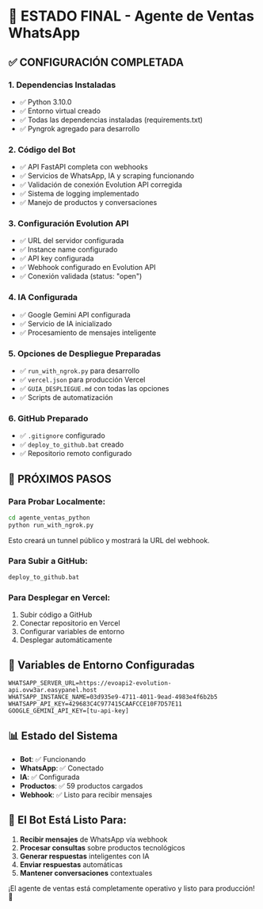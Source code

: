 # 🎉 ESTADO FINAL - Agente de Ventas WhatsApp

## ✅ CONFIGURACIÓN COMPLETADA

### **1. Dependencias Instaladas**
- ✅ Python 3.10.0
- ✅ Entorno virtual creado
- ✅ Todas las dependencias instaladas (requirements.txt)
- ✅ Pyngrok agregado para desarrollo

### **2. Código del Bot**
- ✅ API FastAPI completa con webhooks
- ✅ Servicios de WhatsApp, IA y scraping funcionando
- ✅ Validación de conexión Evolution API corregida
- ✅ Sistema de logging implementado
- ✅ Manejo de productos y conversaciones

### **3. Configuración Evolution API**
- ✅ URL del servidor configurada
- ✅ Instance name configurado
- ✅ API key configurada
- ✅ Webhook configurado en Evolution API
- ✅ Conexión validada (status: "open")

### **4. IA Configurada**
- ✅ Google Gemini API configurada
- ✅ Servicio de IA inicializado
- ✅ Procesamiento de mensajes inteligente

### **5. Opciones de Despliegue Preparadas**
- ✅ `run_with_ngrok.py` para desarrollo
- ✅ `vercel.json` para producción Vercel
- ✅ `GUIA_DESPLIEGUE.md` con todas las opciones
- ✅ Scripts de automatización

### **6. GitHub Preparado**
- ✅ `.gitignore` configurado
- ✅ `deploy_to_github.bat` creado
- ✅ Repositorio remoto configurado

## 🚀 PRÓXIMOS PASOS

### **Para Probar Localmente:**
```bash
cd agente_ventas_python
python run_with_ngrok.py
```
Esto creará un tunnel público y mostrará la URL del webhook.

### **Para Subir a GitHub:**
```bash
deploy_to_github.bat
```

### **Para Desplegar en Vercel:**
1. Subir código a GitHub
2. Conectar repositorio en Vercel
3. Configurar variables de entorno
4. Desplegar automáticamente

## 🔧 Variables de Entorno Configuradas

```
WHATSAPP_SERVER_URL=https://evoapi2-evolution-api.ovw3ar.easypanel.host
WHATSAPP_INSTANCE_NAME=03d935e9-4711-4011-9ead-4983e4f6b2b5
WHATSAPP_API_KEY=429683C4C977415CAAFCCE10F7D57E11
GOOGLE_GEMINI_API_KEY=[tu-api-key]
```

## 📊 Estado del Sistema

- **Bot**: ✅ Funcionando
- **WhatsApp**: ✅ Conectado
- **IA**: ✅ Configurada
- **Productos**: ✅ 59 productos cargados
- **Webhook**: ✅ Listo para recibir mensajes

## 🎯 El Bot Está Listo Para:

1. **Recibir mensajes** de WhatsApp vía webhook
2. **Procesar consultas** sobre productos tecnológicos
3. **Generar respuestas** inteligentes con IA
4. **Enviar respuestas** automáticas
5. **Mantener conversaciones** contextuales

¡El agente de ventas está completamente operativo y listo para producción! 🚀
